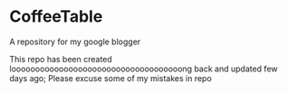 CoffeeTable
===========

A repository for my google blogger

This repo has been created loooooooooooooooooooooooooooooooooooong back and updated few days ago; Please excuse some of my mistakes in repo
